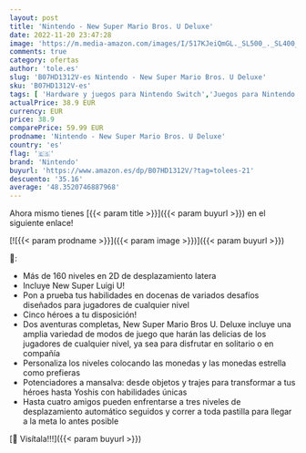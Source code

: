 ```yaml
---
layout: post
title: 'Nintendo - New Super Mario Bros. U Deluxe'
date: 2022-11-20 23:47:28
image: 'https://m.media-amazon.com/images/I/517KJeiQmGL._SL500_._SL400_.jpg'
comments: true
category: ofertas
author: 'tole.es'
slug: 'B07HD1312V-es Nintendo - New Super Mario Bros. U Deluxe'
sku: 'B07HD1312V-es'
tags: [ 'Hardware y juegos para Nintendo Switch','Juegos para Nintendo Switch','Videojuegos','nintendo','🇪🇸', ]
actualPrice: 38.9 EUR
currency: EUR
price: 38.9
comparePrice: 59.99 EUR
prodname: 'Nintendo - New Super Mario Bros. U Deluxe'
country: 'es'
flag: '🇪🇸'
brand: 'Nintendo'
buyurl: 'https://www.amazon.es/dp/B07HD1312V/?tag=tolees-21'
descuento: '35.16'
average: '48.3520746887968'
---
```


Ahora mismo tienes [{{< param title >}}]({{< param buyurl >}}) en el siguiente enlace!

[![{{< param prodname >}}]({{< param image >}})]({{< param buyurl >}})

🔎:

- Más de 160 niveles en 2D de desplazamiento latera
- Incluye New Super Luigi U!
- Pon a prueba tus habilidades en docenas de variados desafíos diseñados para jugadores de cualquier nivel
- Cinco héroes a tu disposición!
- Dos aventuras completas, New Super Mario Bros U. Deluxe incluye una amplia variedad de modos de juego que harán las delicias de los jugadores de cualquier nivel, ya sea para disfrutar en solitario o en compañía
- Personaliza los niveles colocando las monedas y las monedas estrella como prefieras
- Potenciadores a mansalva: desde objetos y trajes para transformar a tus héroes hasta Yoshis con habilidades únicas
- Hasta cuatro amigos pueden enfrentarse a tres niveles de desplazamiento automático seguidos y correr a toda pastilla para llegar a la meta lo antes posible

[🛒 Visítala!!!]({{< param buyurl >}})
